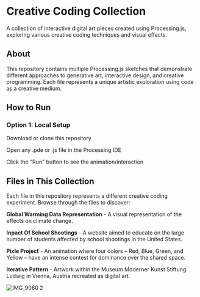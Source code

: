 # Creative Coding Collection
A collection of interactive digital art pieces created using Processing.js, exploring various creative coding techniques and visual effects.
## About
This repository contains multiple Processing.js sketches that demonstrate different approaches to generative art, interactive design, and creative programming. Each file represents a unique artistic exploration using code as a creative medium.

## How to Run
### Option 1: Local Setup
Download or clone this repository


Open any .pde or .js file in the Processing IDE


Click the "Run" button to see the animation/interaction

## Files in This Collection
Each file in this repository represents a different creative coding experiment. Browse through the files to discover:


**Global Warming Data Representation** - A visual representation of the effects on climate change.


**Inpact Of School Shootings** - A website aimed to educate on the large number of students affected by school shootings in the United States.


**Pixle Project** - An animation where four colors – Red, Blue, Green, and Yellow – have an intense contest for dominance over the shared space.


**Iterative Pattern** - Artwork within the Museum Moderner Kunst Stiftung Ludwig in Vienna, Austria recreated as digital art. 


![IMG_9060 2](https://github.com/user-attachments/assets/484589b3-989b-48b2-a311-0c106ef3cf14)





